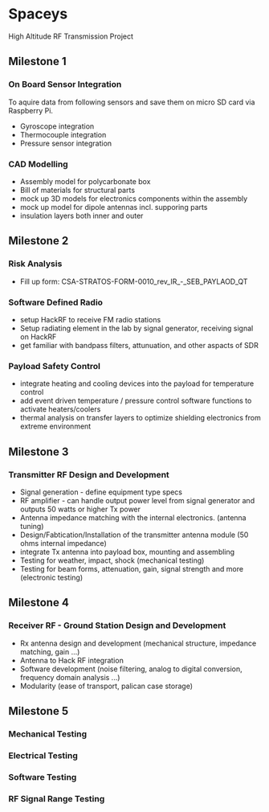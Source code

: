 # Spaceys
High Altitude RF Transmission Project

## Milestone 1
### On Board Sensor Integration 
To aquire data from following sensors and save them on micro SD card  via Raspberry Pi. 
* Gyroscope integration
* Thermocouple integration
* Pressure sensor integration

### CAD Modelling
* Assembly model for polycarbonate box
* Bill of materials for structural parts
* mock up 3D models for electronics components within the assembly
* mock up model for dipole antennas incl. supporing parts
* insulation layers both inner and outer


## Milestone 2
### Risk Analysis
* Fill up form:  CSA-STRATOS-FORM-0010_rev_IR_-_SEB_PAYLAOD_QT
### Software Defined Radio
* setup HackRF to receive FM radio stations
* Setup radiating element in the lab by signal generator, receiving signal on HackRF
* get familiar with bandpass filters, attunuation, and other aspacts of SDR
### Payload Safety Control 
* integrate heating and cooling devices into the payload for temperature control
* add event driven temperature / pressure control software functions to activate heaters/coolers
* thermal analysis on transfer layers to optimize shielding electronics from extreme environment  

## Milestone 3
### Transmitter RF Design and Development
* Signal generation - define equipment type specs
* RF amplifier - can handle output power level from signal generator and outputs 50 watts or higher Tx power
* Antenna impedance matching with the internal electronics. (antenna tuning)
* Design/Fabtication/Installation of the transmitter antenna module (50 ohms internal impedance)
* integrate Tx antenna into payload box, mounting and assembling
* Testing for weather, impact, shock (mechanical testing)
* Testing for beam forms, attenuation, gain, signal strength and more (electronic testing)

## Milestone 4
### Receiver RF - Ground Station Design and Development
* Rx antenna design and development (mechanical structure, impedance matching, gain ...)
* Antenna to Hack RF integration
* Software development (noise filtering, analog to digital conversion, frequency domain analysis ...)
* Modularity (ease of transport, palican case storage)

## Milestone 5
### Mechanical Testing
### Electrical Testing
### Software Testing
### RF Signal Range Testing
